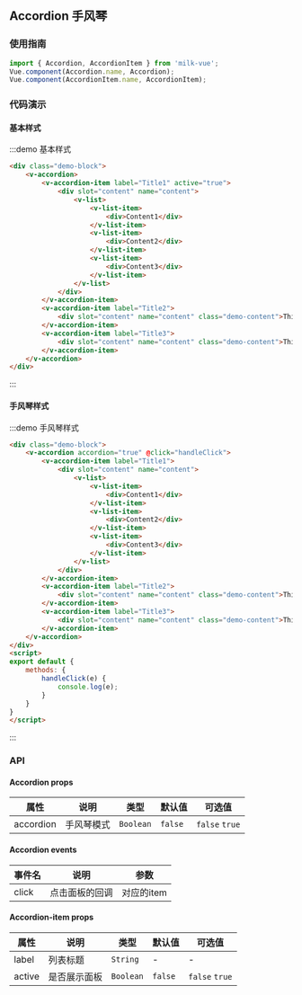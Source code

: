<style>
.demo-button {
  .vm-button {
    margin: 10px 0;
    user-select: none;
    
    &-inline{
      margin-right:10px;
    }

    &--large,
    &--bottom-action {
      margin-bottom: 15px;
    }

    &--small,
    &--normal {
      margin-right: 10px;
    }
  }
  .demo-block{
    padding:0 15px;
  }
}
.zan-doc-demo-block .demo-block{
  padding: 0;
}
.demo-block .demo-content{
  padding: 15px;
}
</style>
<script>
export default {
  methods: {
    handleClick(e) {
        console.log(e);
    }
  }
}
</script>

## Accordion 手风琴

### 使用指南
``` javascript
import { Accordion, AccordionItem } from 'milk-vue';
Vue.component(Accordion.name, Accordion);
Vue.component(AccordionItem.name, AccordionItem);
```

### 代码演示

#### 基本样式

:::demo 基本样式
```html
<div class="demo-block">
    <v-accordion>
        <v-accordion-item label="Title1" active="true">
            <div slot="content" name="content">
                <v-list>
                    <v-list-item>
                        <div>Content1</div>
                    </v-list-item>
                    <v-list-item>
                        <div>Content2</div>
                    </v-list-item>
                    <v-list-item>
                        <div>Content3</div>
                    </v-list-item>
                </v-list>
            </div>
        </v-accordion-item>
        <v-accordion-item label="Title2">
            <div slot="content" name="content" class="demo-content">This is a content</div>
        </v-accordion-item>
        <v-accordion-item label="Title3">
            <div slot="content" name="content" class="demo-content">This is a content</div>
        </v-accordion-item>
    </v-accordion>
</div>
```
:::

#### 手风琴样式

:::demo 手风琴样式
```html
<div class="demo-block">
    <v-accordion accordion="true" @click="handleClick">
        <v-accordion-item label="Title1">
            <div slot="content" name="content">
                <v-list>
                    <v-list-item>
                        <div>Content1</div>
                    </v-list-item>
                    <v-list-item>
                        <div>Content2</div>
                    </v-list-item>
                    <v-list-item>
                        <div>Content3</div>
                    </v-list-item>
                </v-list>
            </div>
        </v-accordion-item>
        <v-accordion-item label="Title2">
            <div slot="content" name="content" class="demo-content">This is a content</div>
        </v-accordion-item>
        <v-accordion-item label="Title3">
            <div slot="content" name="content" class="demo-content">This is a content</div>
        </v-accordion-item>
    </v-accordion>
</div>
<script>
export default {
    methods: {
        handleClick(e) {
            console.log(e);
        }
    }
}
</script>
```
:::

### API

#### Accordion props

| 属性 | 说明 | 类型 | 默认值 | 可选值 |
|-----------|-----------|-----------|-------------|-------------|
| accordion | 手风琴模式 | `Boolean` | `false` | `false` `true` |

#### Accordion events 

| 事件名 | 说明 | 参数 |
|-----------|-----------|-----------|
| click | 点击面板的回调 | 对应的item |

#### Accordion-item props

| 属性 | 说明 | 类型 | 默认值 | 可选值 |
|-----------|-----------|-----------|-------------|-------------|
| label | 列表标题 | `String` | - | - |
| active | 是否展示面板 | `Boolean` | `false` | `false` `true` |